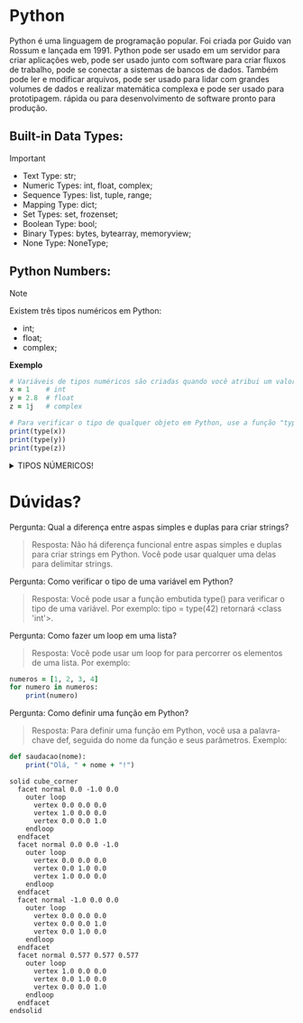 # Python
Python é uma linguagem de programação popular. Foi criada por Guido van Rossum e lançada em 1991. Python pode ser usado em um servidor para criar aplicações web, pode ser usado junto com software para criar fluxos de trabalho, pode se conectar a sistemas de bancos de dados. Também pode ler e modificar arquivos, pode ser usado para lidar com grandes volumes de dados e realizar matemática complexa e pode ser usado para prototipagem. rápida ou para desenvolvimento de software pronto para produção.

## Built-in Data Types:
>[!IMPORTANT]
>- Text Type:	     str;
>- Numeric Types:	 int, float, complex;
>- Sequence Types:	 list, tuple, range;
>- Mapping Type:	   dict;
>- Set Types:	     set, frozenset;
>- Boolean Type:	   bool;
>- Binary Types:    bytes, bytearray, memoryview;
>- None Type:	     NoneType;

## Python Numbers:
> [!NOTE]
>Existem três tipos numéricos em Python:
>- int;
>- float;
>- complex;

**Exemplo**
```ruby
# Variáveis de tipos numéricos são criadas quando você atribui um valor a elas:
x = 1    # int
y = 2.8  # float
z = 1j   # complex

# Para verificar o tipo de qualquer objeto em Python, use a função "type()":
print(type(x))
print(type(y))
print(type(z))
```
<Details>
<summary>TIPOS NÚMERICOS!</summary>
  
## INT
  
Int, ou inteiro, é um número inteiro, positivo ou negativo, sem decimais, de comprimento ilimitado.

```ruby
x = 1
y = 35656222554887711
z = -3255522

print(type(x))
print(type(y))
print(type(z))
```
## FLOAT
Float, ou "número de ponto flutuante", é um número, positivo ou negativo, que contém um ou mais decimais.

```ruby
x = 1.10
y = 1.0
z = -35.59

print(type(x))
print(type(y))
print(type(z))

#Float também pode ser números científicos com um "e" para indicar a potência de 10.

x = 35e3
y = 12E4
z = -87.7e100

print(type(x))
print(type(y))
print(type(z))
```

## COMPLEX
Números complexos são escritos com um "j" como parte imaginária:

```ruby
x = 3+5j
y = 5j
z = -5j

print(type(x))
print(type(y))
print(type(z))
```
<Details>
  <summary>CONVERSÃO!</summary>
Você pode converter de um tipo para outro com os métodos int(), float() e complex():

```ruby
x = 1    # int
y = 2.8  # float
z = 1j   # complex

#convert from int to float:
a = float(x)

#convert from float to int:
b = int(y)

#convert from int to complex:
c = complex(x)

print(a)
print(b)
print(c)

print(type(a))
print(type(b))
print(type(c))
```
</Details>
</Details>

# Dúvidas?
Pergunta: Qual a diferença entre aspas simples e duplas para criar strings?
>Resposta: Não há diferença funcional entre aspas simples e duplas para criar strings em Python. Você pode usar qualquer uma delas para delimitar strings.

Pergunta: Como verificar o tipo de uma variável em Python?
>Resposta: Você pode usar a função embutida type() para verificar o tipo de uma variável. Por exemplo: tipo = type(42) retornará <class 'int'>.

Pergunta: Como fazer um loop em uma lista?
>Resposta: Você pode usar um loop for para percorrer os elementos de uma lista. Por exemplo:

```ruby
numeros = [1, 2, 3, 4]
for numero in numeros:
    print(numero)
```

Pergunta: Como definir uma função em Python?
>Resposta: Para definir uma função em Python, você usa a palavra-chave def, seguida do nome da função e seus parâmetros. Exemplo:

```ruby
def saudacao(nome):
    print("Olá, " + nome + "!")
```

```stl
solid cube_corner
  facet normal 0.0 -1.0 0.0
    outer loop
      vertex 0.0 0.0 0.0
      vertex 1.0 0.0 0.0
      vertex 0.0 0.0 1.0
    endloop
  endfacet
  facet normal 0.0 0.0 -1.0
    outer loop
      vertex 0.0 0.0 0.0
      vertex 0.0 1.0 0.0
      vertex 1.0 0.0 0.0
    endloop
  endfacet
  facet normal -1.0 0.0 0.0
    outer loop
      vertex 0.0 0.0 0.0
      vertex 0.0 0.0 1.0
      vertex 0.0 1.0 0.0
    endloop
  endfacet
  facet normal 0.577 0.577 0.577
    outer loop
      vertex 1.0 0.0 0.0
      vertex 0.0 1.0 0.0
      vertex 0.0 0.0 1.0
    endloop
  endfacet
endsolid
```
